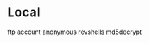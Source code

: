 # Local

ftp account anonymous
[revshells](https://www.revshells.com/)
[md5decrypt](https://md5decrypt.net/en/)

